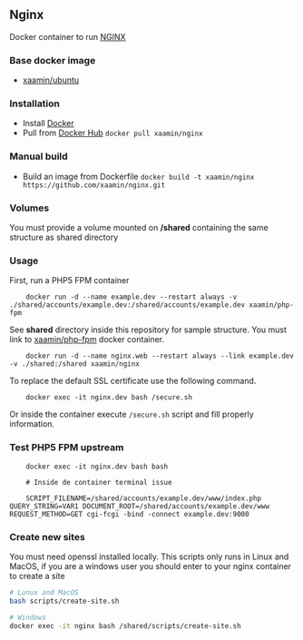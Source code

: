 ## Nginx
Docker container to run [NGINX](http://nginx.org/)

### Base docker image
* [xaamin/ubuntu](https://registry.hub.docker.com/r/xaamin/ubuntu)

### Installation
* Install [Docker](https://www.docker.com)
* Pull from [Docker Hub](https://hub.docker.com/r/xaamin/nginx) `docker pull xaamin/nginx`

### Manual build
* Build an image from Dockerfile `docker build -t xaamin/nginx https://github.com/xaamin/nginx.git`

### Volumes
You must provide a volume mounted on **/shared** containing the same structure as shared directory

### Usage

First, run a PHP5 FPM container
```
    docker run -d --name example.dev --restart always -v ./shared/accounts/example.dev:/shared/accounts/example.dev xaamin/php-fpm
```

See **shared** directory inside this repository for sample structure. You must link to [xaamin/php-fpm](xaamin/php-fpm) docker container.
```
    docker run -d --name nginx.web --restart always --link example.dev -v ./shared:/shared xaamin/nginx
```

To replace the default SSL certificate use the following command.
```
    docker exec -it nginx.dev bash /secure.sh
```
Or inside the container execute `/secure.sh` script and fill properly information.

### Test PHP5 FPM upstream

```
    docker exec -it nginx.dev bash bash

    # Inside de container terminal issue

    SCRIPT_FILENAME=/shared/accounts/example.dev/www/index.php QUERY_STRING=VAR1 DOCUMENT_ROOT=/shared/accounts/example.dev/www REQUEST_METHOD=GET cgi-fcgi -bind -connect example.dev:9000
```

### Create new sites

You must need openssl installed locally. This scripts only runs in Linux and MacOS, if you are a windows user you should enter to your nginx container to create a site

```bash
# Lunux and MacOS
bash scripts/create-site.sh
````

```bash
# Windows
docker exec -it nginx bash /shared/scripts/create-site.sh
```